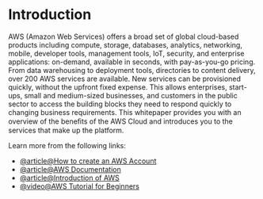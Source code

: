 # Introduction

AWS (Amazon Web Services) offers a broad set of global cloud-based products including compute, storage, databases, analytics, networking, mobile, developer tools, management tools, IoT, security, and enterprise applications: on-demand, available in seconds, with pay-as-you-go pricing. From data warehousing to deployment tools, directories to content delivery, over 200 AWS services are available. New services can be provisioned quickly, without the upfront fixed expense. This allows enterprises, start-ups, small and medium-sized businesses, and customers in the public sector to access the building blocks they need to respond quickly to changing business requirements. This whitepaper provides you with an overview of the beneﬁts of the AWS Cloud and introduces you to the services that make up the platform.

Learn more from the following links:

- [@article@How to create an AWS Account](https://grapplingdev.com/tutorials/how-to-create-aws-account)
- [@article@AWS Documentation](https://docs.aws.amazon.com/)
- [@article@Introduction of AWS](https://docs.aws.amazon.com/whitepapers/latest/aws-overview/introduction.html)
- [@video@AWS Tutorial for Beginners](https://www.youtube.com/watch?v=zA8guDqfv40)
